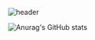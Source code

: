 
![header](https://capsule-render.vercel.app/api?type=soft&color=F0F8FF&height=100&section=header&text=Hi👋,I'm%20Sae%20&fontSize=50)

![Anurag's GitHub stats](https://github-readme-stats.vercel.app/api?username=sae-github&theme=gotham&show_icons=true)

